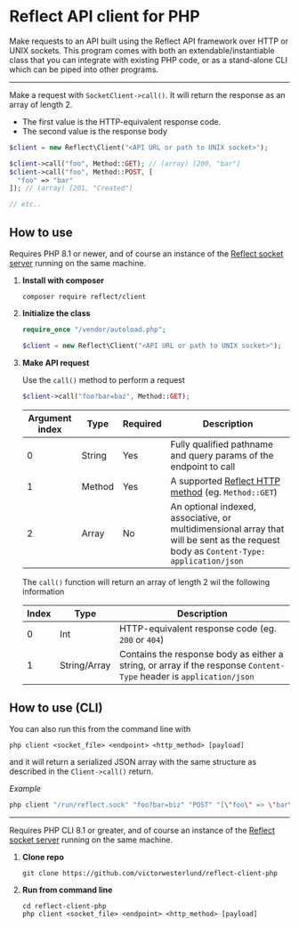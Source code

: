 # Reflect API client for PHP

Make requests to an API built using the Reflect API framework over HTTP or UNIX sockets. This program comes with both an extendable/instantiable class that you can integrate with existing PHP code, or as a stand-alone CLI which can be piped into other programs.

---

Make a request with `SocketClient->call()`. It will return the response as an array of length 2.
- The first value is the HTTP-equivalent response code.
- The second value is the response body

```php
$client = new Reflect\Client("<API URL or path to UNIX socket>");

$client->call("foo", Method::GET); // (array) [200, "bar"]
$client->call("foo", Method::POST, [
  "foo" => "bar"
]); // (array) [201, "Created"]

// etc..
```

## How to use

Requires PHP 8.1 or newer, and of course an instance of the [Reflect socket server](https://github.com/VictorWesterlund/reflect/wiki/UNIX-Sockets) running on the same machine.

1. **Install with composer**

   ```
   composer require reflect/client
   ```
   
2. **Initialize the class**

   ```php
   require_once "/vendor/autoload.php";
   
   $client = new Reflect\Client("<API URL or path to UNIX socket>");
   ```
   
3. **Make API request**

   Use the `call()` method to perform a request
   
   ```php
   $client->call("foo?bar=baz", Method::GET);
   ```
   
   Argument index|Type|Required|Description
   --|--|--|--
   0|String|Yes|Fully qualified pathname and query params of the endpoint to call
   1|Method|Yes|A supported [Reflect HTTP method](https://github.com/VictorWesterlund/reflect/wiki/Supported-technologies#http-request-methods) (eg. `Method::GET`)
   2|Array|No|An optional indexed, associative, or multidimensional array that will be sent as the request body as `Content-Type: application/json`
   
   The `call()` function will return an array of length 2 wil the following information
   
   Index|Type|Description
   --|--|--
   0|Int|HTTP-equivalent response code (eg. `200` or `404`)
   1|String/Array|Contains the response body as either a string, or array if the response `Content-Type` header is `application/json`
   
## How to use (CLI)

You can also run this from the command line with

```
php client <socket_file> <endpoint> <http_method> [payload]
```

and it will return a serialized JSON array with the same structure as described in the `Client->call()` return.

*Example*
```sh
php client "/run/reflect.sock" "foo?bar=biz" "POST" "[\"foo\" => \"bar\"]" # (string) [201, \"Created\"]
```

---

Requires PHP CLI 8.1 or greater, and of course an instance of the [Reflect socket server](https://github.com/VictorWesterlund/reflect/wiki/UNIX-Sockets) running on the same machine.

1. **Clone repo**

   ```
   git clone https://github.com/victorwesterlund/reflect-client-php
   ```
   
2. **Run from command line**

   ```
   cd reflect-client-php
   php client <socket_file> <endpoint> <http_method> [payload]
   ```
